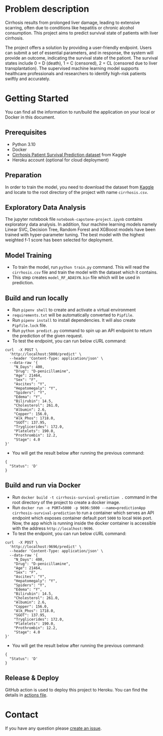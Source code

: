 # Problem description

Cirrhosis results from prolonged liver damage, leading to extensive scarring, often due to conditions like hepatitis or chronic alcohol consumption.  This project aims to  predict survival state of patients with liver cirrhosis. 

The project offers a solution by providing a user-friendly endpoint. Users can submit a set of essential parameters, and in response, the system will provide an outcome, indicating the survival state of the pationt. The survival states include 0 = D (death), 1 = C (censored), 2 = CL (censored due to liver transplantation). The supervised machine learning model supports healthcare professionals and researchers to identify high-risk patients swiftly and accurately.

# Getting Started

You can find all the information to run/build the application on your local or Docker in this document.

## Prerequisites

- Python 3.10
- Docker
- [Cirrhosis Patient Survival Prediction dataset](https://www.kaggle.com/datasets/joebeachcapital/cirrhosis-patient-survival-prediction/data) from Kaggle
- Heroku account (optional for cloud deployment)

## Preparation

In order to train the model, you need to download the dataset from [Kaggle](https://www.kaggle.com/datasets/joebeachcapital/cirrhosis-patient-survival-prediction/data) and locate to the root directory of the project with name `cirrhosis.csv`. 

## Exploratory Data Analysis

The jupyter notebook file `notebook-capstone-project.ipynb` contains exploratory data analysis. In addition, four machine learning models namely Linear SVC, Decision Tree, Random Forest and XGBoost models have been trained with hyper-parameter tuning. The best model with the highest weighted f-1 score has been selected for deployment.

## Model Training

- To train the model, run `python train.py` command. This will read the `cirrhosis.csv` file and train the model with the dataset which it contains.
- This step creates `model_RF_ADASYN.bin` file which will be used in prediction.

## Build and run locally

- Run `pipenv shell` to create and activate a virtual environment
- `requirements.txt` will be automatically converted to `Pipfile`.
- Run `pipenv install` to install dependencies. It will also create `Pipfile.lock` file.
- Run `python predict.py` command to spin up an API endpoint to return the prediction of the given request.
- To test the endpoint, you can run below cURL command:

```shell
curl  -X POST \
  'http://localhost:5000/predict' \
  --header 'Content-Type: application/json' \
  --data-raw '{
    "N_Days": 400,
    "Drug": "D-penicillamine",
    "Age": 21464,
    "Sex": "F",
    "Ascites": "Y",
    "Hepatomegaly": "Y",
    "Spiders": "Y",
    "Edema": "Y",
    "Bilirubin": 14.5,
    "Cholesterol": 261.0,
    "Albumin": 2.6,
    "Copper": 156.0,
    "Alk_Phos": 1718.0,
    "SGOT": 137.95,
    "Tryglicerides": 172.0,
    "Platelets": 190.0,
    "Prothrombin": 12.2,
    "Stage": 4.0
}'
```

- You will get the result below after running the previous command:

```shell
{
  "Status": 'D'
}
```

## Build and run via Docker

- Run `docker build -t cirrhosis-survival-prediction .` command in the root directory of the project to create a docker image.
- Run `docker run -e PORT=5000 -p 9696:5000 --name=predictionApp cirrhosis-survival-prediction` to run a container which serves an API endpoint which exposes container default port `5000` to local `9696` port. Now, the app which is running inside the docker container is accessible with the address `http://localhost:9696`.
- To test the endpoint, you can run below cURL command:

```shell
curl  -X POST \
  'http://localhost:9696/predict' \
  --header 'Content-Type: application/json' \
  --data-raw '{
    "N_Days": 400,
    "Drug": "D-penicillamine",
    "Age": 21464,
    "Sex": "F",
    "Ascites": "Y",
    "Hepatomegaly": "Y",
    "Spiders": "Y",
    "Edema": "Y",
    "Bilirubin": 14.5,
    "Cholesterol": 261.0,
    "Albumin": 2.6,
    "Copper": 156.0,
    "Alk_Phos": 1718.0,
    "SGOT": 137.95,
    "Tryglicerides": 172.0,
    "Platelets": 190.0,
    "Prothrombin": 12.2,
    "Stage": 4.0
}'
```

- You will get the result below after running the previous command:

```shell
{
  "Status": 'D'
}
```

## Release & Deploy

GitHub action is used to deploy this project to Heroku. You can find the details in [actions file](.github/workflows/main.yaml).


# Contact

If you have any question please [create an issue](https://github.com/ozgeozge/cirrhosis-survival-prediction/issues/new).
